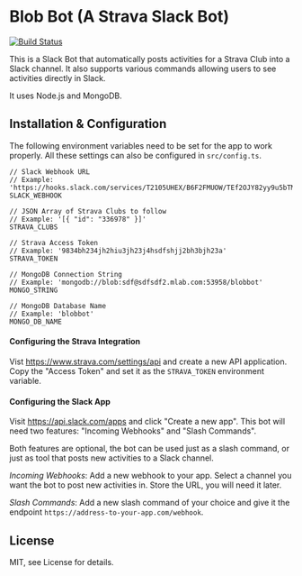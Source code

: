 # Blob Bot (A Strava Slack Bot)
[![Build Status](https://travis-ci.org/felixrieseberg/blob-bot.svg?branch=master)](https://travis-ci.org/felixrieseberg/blob-bot)

This is a Slack Bot that automatically posts activities for a Strava Club into
a Slack channel. It also supports various commands allowing users to see
activities directly in Slack.

It uses Node.js and MongoDB.

## Installation & Configuration

The following environment variables need to be set for the app to work properly.
All these settings can also be configured in `src/config.ts`.

```
// Slack Webhook URL
// Example: 'https://hooks.slack.com/services/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'
SLACK_WEBHOOK

// JSON Array of Strava Clubs to follow
// Example: '[{ "id": "336978" }]'
STRAVA_CLUBS

// Strava Access Token
// Example: '9834bh234jh2hiu3jh23j4hsdfshjj2bh3bjh23a'
STRAVA_TOKEN

// MongoDB Connection String
// Example: 'mongodb://blob:sdf@sdfsdf2.mlab.com:53958/blobbot'
MONGO_STRING

// MongoDB Database Name
// Example: 'blobbot'
MONGO_DB_NAME
```

#### Configuring the Strava Integration

Vist https://www.strava.com/settings/api and create a new API application.
Copy the "Access Token" and set it as the `STRAVA_TOKEN` environment variable.

#### Configuring the Slack App

Visit https://api.slack.com/apps and click "Create a new app". This bot will
need two features: "Incoming Webhooks" and "Slash Commands".

Both features are optional, the bot can be used just as a slash command, or
just as tool that posts new activities to a Slack channel.

*Incoming Webhooks*: Add a new webhook to your app. Select a channel you want
the bot to post new activities in. Store the URL, you will need it later.

*Slash Commands*: Add a new slash command of your choice and give it the
endpoint `https://address-to-your-app.com/webhook`.

## License

MIT, see License for details.
